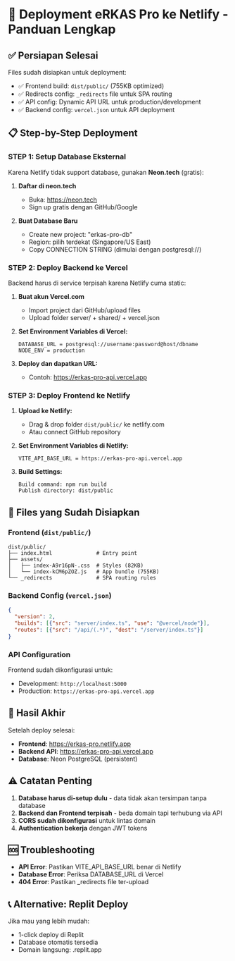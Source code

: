 # 🚀 Deployment eRKAS Pro ke Netlify - Panduan Lengkap

## ✅ Persiapan Selesai
Files sudah disiapkan untuk deployment:
- ✅ Frontend build: `dist/public/` (755KB optimized)
- ✅ Redirects config: `_redirects` file untuk SPA routing
- ✅ API config: Dynamic API URL untuk production/development
- ✅ Backend config: `vercel.json` untuk API deployment

## 📋 Step-by-Step Deployment

### STEP 1: Setup Database Eksternal
Karena Netlify tidak support database, gunakan **Neon.tech** (gratis):

1. **Daftar di neon.tech**
   - Buka: https://neon.tech
   - Sign up gratis dengan GitHub/Google
   
2. **Buat Database Baru**
   - Create new project: "erkas-pro-db"
   - Region: pilih terdekat (Singapore/US East)
   - Copy CONNECTION STRING (dimulai dengan postgresql://)

### STEP 2: Deploy Backend ke Vercel
Backend harus di service terpisah karena Netlify cuma static:

1. **Buat akun Vercel.com**
   - Import project dari GitHub/upload files
   - Upload folder server/ + shared/ + vercel.json
   
2. **Set Environment Variables di Vercel:**
   ```
   DATABASE_URL = postgresql://username:password@host/dbname
   NODE_ENV = production
   ```

3. **Deploy dan dapatkan URL:**
   - Contoh: https://erkas-pro-api.vercel.app

### STEP 3: Deploy Frontend ke Netlify

1. **Upload ke Netlify:**
   - Drag & drop folder `dist/public/` ke netlify.com
   - Atau connect GitHub repository
   
2. **Set Environment Variables di Netlify:**
   ```
   VITE_API_BASE_URL = https://erkas-pro-api.vercel.app
   ```

3. **Build Settings:**
   ```
   Build command: npm run build
   Publish directory: dist/public
   ```

## 🔧 Files yang Sudah Disiapkan

### Frontend (`dist/public/`)
```
dist/public/
├── index.html              # Entry point
├── assets/
│   ├── index-A9r16pN-.css  # Styles (82KB)
│   └── index-kCM6pZOZ.js   # App bundle (755KB)
└── _redirects              # SPA routing rules
```

### Backend Config (`vercel.json`)
```json
{
  "version": 2,
  "builds": [{"src": "server/index.ts", "use": "@vercel/node"}],
  "routes": [{"src": "/api/(.*)", "dest": "/server/index.ts"}]
}
```

### API Configuration
Frontend sudah dikonfigurasi untuk:
- Development: `http://localhost:5000`
- Production: `https://erkas-pro-api.vercel.app`

## 🎯 Hasil Akhir
Setelah deploy selesai:
- **Frontend**: https://erkas-pro.netlify.app
- **Backend API**: https://erkas-pro-api.vercel.app
- **Database**: Neon PostgreSQL (persistent)

## ⚠️ Catatan Penting
1. **Database harus di-setup dulu** - data tidak akan tersimpan tanpa database
2. **Backend dan Frontend terpisah** - beda domain tapi terhubung via API
3. **CORS sudah dikonfigurasi** untuk lintas domain
4. **Authentication bekerja** dengan JWT tokens

## 🆘 Troubleshooting
- **API Error**: Pastikan VITE_API_BASE_URL benar di Netlify
- **Database Error**: Periksa DATABASE_URL di Vercel
- **404 Error**: Pastikan _redirects file ter-upload

## 📞 Alternative: Replit Deploy
Jika mau yang lebih mudah:
- 1-click deploy di Replit
- Database otomatis tersedia
- Domain langsung: .replit.app